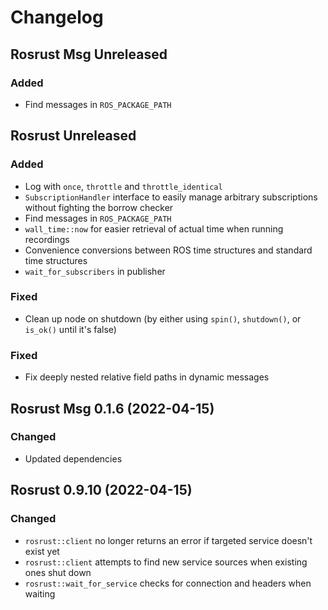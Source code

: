 # Changelog

## Rosrust Msg Unreleased
### Added
- Find messages in `ROS_PACKAGE_PATH`

## Rosrust Unreleased
### Added
- Log with `once`, `throttle` and `throttle_identical`
- `SubscriptionHandler` interface to easily manage arbitrary subscriptions without fighting the borrow checker
- Find messages in `ROS_PACKAGE_PATH`
- `wall_time::now` for easier retrieval of actual time when running recordings
- Convenience conversions between ROS time structures and standard time structures
- `wait_for_subscribers` in publisher
### Fixed
- Clean up node on shutdown (by either using `spin()`, `shutdown()`, or `is_ok()` until it's false)

### Fixed
- Fix deeply nested relative field paths in dynamic messages

## Rosrust Msg 0.1.6 (2022-04-15)
### Changed
- Updated dependencies

## Rosrust 0.9.10 (2022-04-15)
### Changed
- `rosrust::client` no longer returns an error if targeted service doesn't exist yet
- `rosrust::client` attempts to find new service sources when existing ones shut down
- `rosrust::wait_for_service` checks for connection and headers when waiting
